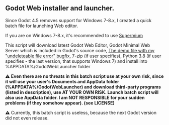 ## Godot Web installer and launcher.

Since Godot 4.5 removes support for Windows 7-8.x, I created a quick batch file for launching Web editor.

If you are on Windows 7-8.x, it's recommended to use [Supermium](https://github.com/win32ss/supermium/releases)

This script will download latest Godot Web Editor, Godot Minimal Web Server which is included in Godot's source code, [The demo file with my "undeleteable file error" bugfix](https://github.com/Yni-Viar/godot-web-editor-delete-workaround),
7-zip (if user specifies), Python 3.8 (if user specifies - the last version, that supports Windows 7) and install into %APPDATA%/GodotWebLauncher folder

⚠️ **Even there are no threats in this batch script use at your own risk, since it will use your user's Documents and AppData folder (%APPDATA%/GodotWebLauncher) and download third-party programs (listed in description), use AT YOUR OWN RISK. Launch batch script will also use AppData folder. I am NOT RESPONSIBLE for your sudden problems (if they somehow appear). (see LICENSE)**

⚠️ Currently, this batch script is useless, because the next Godot version did not even release.